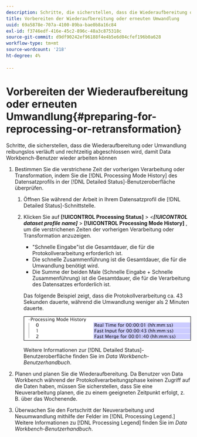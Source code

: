 ```yaml
---
description: Schritte, die sicherstellen, dass die Wiederaufbereitung oder Umwandlung reibungslos verläuft und rechtzeitig abgeschlossen wird, damit Data Workbench-Benutzer wieder arbeiten können
title: Vorbereiten der Wiederaufbereitung oder erneuten Umwandlung
uuid: 69a5878e-707a-4100-89ba-bae0b8a16c84
exl-id: f3746edf-416e-45c2-896c-48a3c875318c
source-git-commit: d9df90242ef96188f4e4b5e6d04cfef196b0a628
workflow-type: tm+mt
source-wordcount: '218'
ht-degree: 4%

---
```


# Vorbereiten der Wiederaufbereitung oder erneuten Umwandlung{#preparing-for-reprocessing-or-retransformation}

Schritte, die sicherstellen, dass die Wiederaufbereitung oder Umwandlung reibungslos verläuft und rechtzeitig abgeschlossen wird, damit Data Workbench-Benutzer wieder arbeiten können

1. Bestimmen Sie die verstrichene Zeit der vorherigen Verarbeitung oder Transformation, indem Sie die [!DNL Processing Mode History] des Datensatzprofils in der [!DNL Detailed Status]-Benutzeroberfläche überprüfen.

   1. Öffnen Sie während der Arbeit in Ihrem Datensatzprofil die [!DNL Detailed Status]-Schnittstelle.
   1. Klicken Sie auf **[!UICONTROL Processing Status]** > *&lt;**[!UICONTROL dataset profile name]*** > **[!UICONTROL Processing Mode History]** , um die verstrichenen Zeiten der vorherigen Verarbeitung oder Transformation anzuzeigen.

      * &quot;Schnelle Eingabe&quot;ist die Gesamtdauer, die für die Protokollverarbeitung erforderlich ist.
      * Die schnelle Zusammenführung ist die Gesamtdauer, die für die Umwandlung benötigt wird.
      * Die Summe der beiden Male (Schnelle Eingabe + Schnelle Zusammenführung) ist die Gesamtdauer, die für die Verarbeitung des Datensatzes erforderlich ist.

      Das folgende Beispiel zeigt, dass die Protokollverarbeitung ca. 43 Sekunden dauerte, während die Umwandlung weniger als 2 Minuten dauerte.

      ![](assets/vis_DetailedStatus_ProcessingModeHistory.png)

      Weitere Informationen zur [!DNL Detailed Status]-Benutzeroberfläche finden Sie im *Data Workbench-Benutzerhandbuch*.


1. Planen und planen Sie die Wiederaufbereitung. Da Benutzer von Data Workbench während der Protokollverarbeitungsphase keinen Zugriff auf die Daten haben, müssen Sie sicherstellen, dass Sie eine Neuverarbeitung planen, die zu einem geeigneten Zeitpunkt erfolgt, z. B. über das Wochenende.
1. Überwachen Sie den Fortschritt der Neuverarbeitung und Neuumwandlung mithilfe der Felder im [!DNL Processing Legend.] Weitere Informationen zu [!DNL Processing Legend] finden Sie im *Data Workbench-Benutzerhandbuch*.
